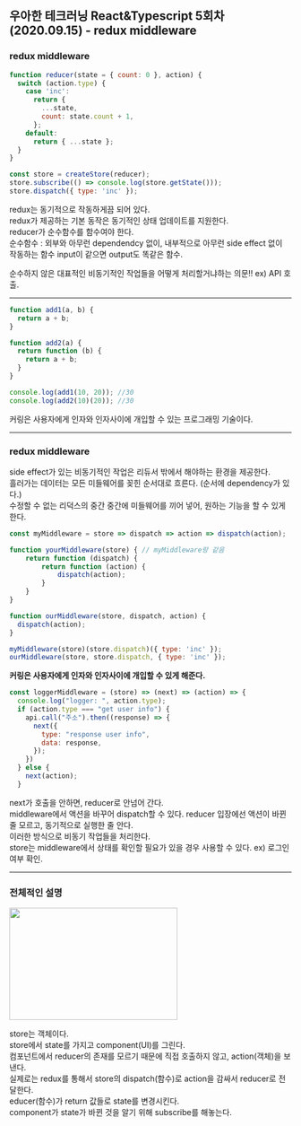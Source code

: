 ## 우아한 테크러닝 React&Typescript 5회차 (2020.09.15) - redux middleware


### redux middleware

```javascript
function reducer(state = { count: 0 }, action) {
  switch (action.type) {
    case 'inc':
      return {
        ...state,
        count: state.count + 1,
      };
    default:
      return { ...state };
  }
}

const store = createStore(reducer);
store.subscribe(() => console.log(store.getState()));
store.dispatch({ type: 'inc' });
```

redux는 동기적으로 작동하게끔 되어 있다.  
redux가 제공하는 기본 동작은 동기적인 상태 업데이트를 지원한다.  
reducer가 순수함수를 함수여야 한다.  
순수함수 : 외부와 아무런 dependendcy 없이, 내부적으로 아무런 side effect 없이 작동하는 함수 input이 같으면 output도 똑같은 함수.  

순수하지 않은 대표적인 비동기적인 작업들을 어떻게 처리할거냐하는 의문!!  ex) API 호출.    

<hr />


```javascript
function add1(a, b) {
  return a + b;
}

function add2(a) {
  return function (b) {
    return a + b;
  }
}

console.log(add1(10, 20)); //30
console.log(add2(10)(20)); //30
```
커링은 사용자에게 인자와 인자사이에 개입할 수 있는 프로그래밍 기술이다.  

<hr />

### redux middleware

side effect가 있는 비동기적인 작업은 리듀서 밖에서 해야하는 환경을 제공한다.  
흘러가는 데이터는 모든 미들웨어를 꽂힌 순서대로 흐른다. (순서에 dependency가 있다.)  
수정할 수 없는 리덕스의 중간 중간에 미들웨어를 끼어 넣어, 원하는 기능을 할 수 있게 한다.  


```javascript
const myMiddleware = store => dispatch => action => dispatch(action);

function yourMiddleware(store) { // myMiddleware랑 같음
    return function (dispatch) {
        return function (action) {
            dispatch(action);
        }
    }
}

function ourMiddleware(store, dispatch, action) {
  dispatch(action);
}

myMiddleware(store)(store.dispatch)({ type: 'inc' });
ourMiddleware(store, store.dispatch, { type: 'inc' });
```
**커링은 사용자에게 인자와 인자사이에 개입할 수 있게 해준다.**

```javascript
const loggerMiddleware = (store) => (next) => (action) => {
  console.log("logger: ", action.type);
  if (action.type === "get user info") {
    api.call("주소").then((response) => {
      next({
        type: "response user info",
        data: response,
      });
    })
  } else {
    next(action);
  }
```
next가 호출을 안하면, reducer로 안넘어 간다.  
middleware에서 액션을 바꾸어 dispatch할 수 있다. reducer 입장에선 액션이 바뀐줄 모르고, 동기적으로 실행한 줄 안다.  
이러한 방식으로 비동기 작업들을 처리한다.  
store는  middleware에서 상태를 확인할 필요가 있을 경우 사용할 수 있다. ex) 로그인 여부 확인.   

<hr />

### 전체적인 설명 

<img src="https://user-images.githubusercontent.com/47289479/93374482-bd69df00-f891-11ea-828e-7f6b5cf86e3e.JPG"  width="300" height="200">

store는 객체이다.  
store에서 state를 가지고 component(UI)를 그린다.  
컴포넌트에서 reducer의 존재를 모르기 때문에 직접 호출하지 않고, action(객체)을 보낸다.  
실제로는 redux를 통해서 store의 dispatch(함수)로 action을 감싸서 reducer로 전달한다.  
educer(함수)가 return 값들로 state를 변경시킨다.  
component가 state가 바뀐 것을 알기 위해 subscribe를 해놓는다.  
